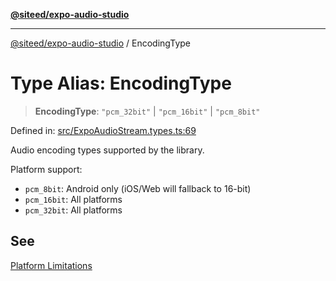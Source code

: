 [**@siteed/expo-audio-studio**](../README.md)

***

[@siteed/expo-audio-studio](../README.md) / EncodingType

# Type Alias: EncodingType

> **EncodingType**: `"pcm_32bit"` \| `"pcm_16bit"` \| `"pcm_8bit"`

Defined in: [src/ExpoAudioStream.types.ts:69](https://github.com/deeeed/expo-audio-stream/blob/34c8c0f2f587ecde9adf97c539289b128f0bccc1/packages/expo-audio-studio/src/ExpoAudioStream.types.ts#L69)

Audio encoding types supported by the library.

Platform support:
- `pcm_8bit`: Android only (iOS/Web will fallback to 16-bit)
- `pcm_16bit`: All platforms
- `pcm_32bit`: All platforms

## See

[Platform Limitations](https://github.com/deeeed/expo-audio-stream/blob/main/packages/expo-audio-studio/docs/PLATFORM_LIMITATIONS.md)
